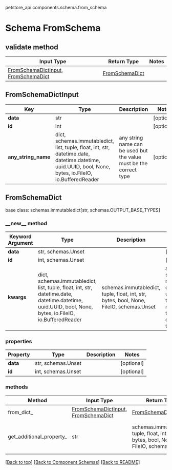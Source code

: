 petstore_api.components.schema.from_schema
# Schema FromSchema

## validate method
Input Type | Return Type | Notes
------------ | ------------- | -------------
[FromSchemaDictInput](#fromschemadictinput), [FromSchemaDict](#fromschemadict) | [FromSchemaDict](#fromschemadict) |

## FromSchemaDictInput
Key | Type |  Description | Notes
------------ | ------------- | ------------- | -------------
**data** | str |  | [optional]
**id** | int |  | [optional]
**any_string_name** | dict, schemas.immutabledict, list, tuple, float, int, str, datetime.date, datetime.datetime, uuid.UUID, bool, None, bytes, io.FileIO, io.BufferedReader | any string name can be used but the value must be the correct type | [optional]

## FromSchemaDict
base class: schemas.immutabledict[str, schemas.OUTPUT_BASE_TYPES]

### &lowbar;&lowbar;new&lowbar;&lowbar; method
Keyword Argument | Type | Description | Notes
---------------- | ---- | ----------- | -----
**data** | str, schemas.Unset |  | [optional]
**id** | int, schemas.Unset |  | [optional]
**kwargs** | dict, schemas.immutabledict, list, tuple, float, int, str, datetime.date, datetime.datetime, uuid.UUID, bool, None, bytes, io.FileIO, io.BufferedReader | schemas.immutabledict, tuple, float, int, str, bytes, bool, None, FileIO, schemas.Unset | any string name can be used but the value must be the correct type | [optional] typed value is accessed with the get_additional_property_ method

### properties
Property | Type | Description | Notes
-------- | ---- | ----------- | -----
**data** | str, schemas.Unset |  | [optional]
**id** | int, schemas.Unset |  | [optional]

### methods
Method | Input Type | Return Type | Notes
------ | ---------- | ----------- | ------
from_dict_ | [FromSchemaDictInput](#fromschemadictinput), [FromSchemaDict](#fromschemadict) | [FromSchemaDict](#fromschemadict) | a constructor
get_additional_property_ | str | schemas.immutabledict, tuple, float, int, str, bytes, bool, None, FileIO, schemas.Unset | provides type safety for additional properties

[[Back to top]](#top) [[Back to Component Schemas]](../../../README.md#Component-Schemas) [[Back to README]](../../../README.md)
